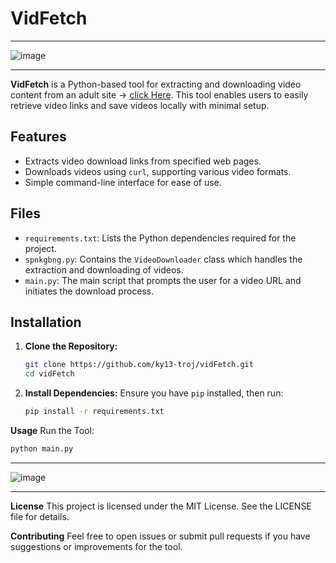 # VidFetch
___


![image](https://github.com/user-attachments/assets/f948b72d-da6c-494e-b0a3-522d6cc36de8)


___
**VidFetch** is a Python-based tool for extracting and downloading video content from an adult site -> [click Here](https://spankbang.com). This tool enables users to easily retrieve video links and save videos locally with minimal setup.

## Features

- Extracts video download links from specified web pages.
- Downloads videos using `curl`, supporting various video formats.
- Simple command-line interface for ease of use.

## Files

- `requirements.txt`: Lists the Python dependencies required for the project.
- `spnkgbng.py`: Contains the `VideoDownloader` class which handles the extraction and downloading of videos.
- `main.py`: The main script that prompts the user for a video URL and initiates the download process.

## Installation

1. **Clone the Repository:**
   ```bash
   git clone https://github.com/ky13-troj/vidFetch.git
   cd vidFetch
   ```
2. **Install Dependencies:**
Ensure you have `pip` installed, then run:
   ```bash
   pip install -r requirements.txt
   ```
**Usage**
Run the Tool:
   ```bash
   python main.py
   ```
___

![image](https://github.com/user-attachments/assets/afa6aaa3-4d8a-4fd1-a0d4-8c52f2c9a149)

___

**License**
This project is licensed under the MIT License. See the LICENSE file for details.

**Contributing**
Feel free to open issues or submit pull requests if you have suggestions or improvements for the tool.
